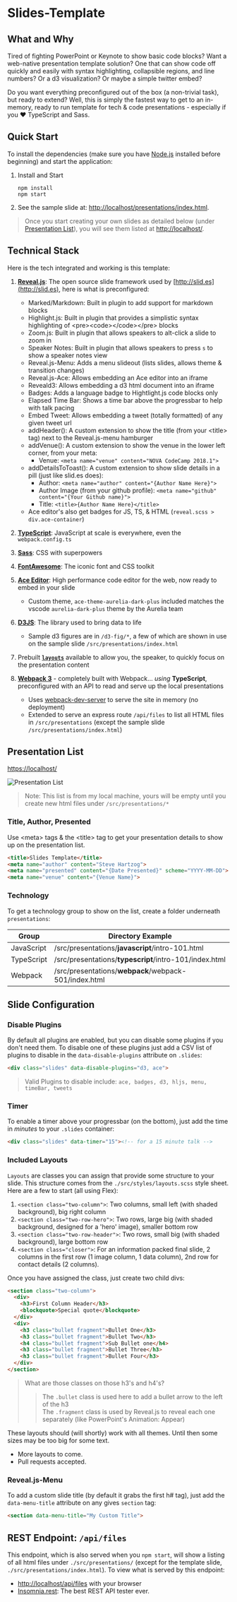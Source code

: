 # Slides-Template

## What and Why
Tired of fighting PowerPoint or Keynote to show basic code blocks? Want a web-native presentation
template solution? One that can show code off quickly and easily with syntax highlighting,
collapsible regions, and line numbers? Or a d3 visualization? Or maybe a simple twitter embed?

Do you want everything preconfigured out of the box (a non-trivial task), but ready to extend?
Well, this is simply the fastest way to get to an in-memory, ready to run template for
tech & code presentations - especially if you :heart: TypeScript and Sass.

## Quick Start

To install the dependencies (make sure you have [Node.js](https://nodejs.org) installed before beginning) and start the application:

1. Install and Start
    ```shell
    npm install
    npm start
    ```
1. See the sample slide at: [http://localhost/presentations/index.html](http://localhost/presentations/index.html).

> Once you start creating your own slides as detailed below (under [Presentation List](#Presentation-List)), you will see them listed at [http://localhost/](http://localhost/).

## Technical Stack

Here is the tech integrated and working is this template:

1. **[Reveal.js](https://revealjs.com/#/)**: The open source slide framework used by [http://slid.es](http://slid.es), here is what is preconfigured:
    - Marked/Markdown: Built in plugin to add support for markdown blocks
    - Highlight.js: Built in plugin that provides a simplistic syntax highlighting of &lt;pre&gt;&lt;code&gt;&lt;/code&gt;&lt;/pre&gt; blocks
    - Zoom.js: Built in plugin that allows speakers to alt-click a slide to zoom in
    - Speaker Notes: Built in plugin that allows speakers to press `s` to show a speaker notes view
    - Reveal.js-Menu: Adds a menu slideout (lists slides, allows theme & transition changes)
    - Reveal.js-Ace: Allows embedding an Ace editor into an iframe
    - Reveald3: Allows embedding a d3 html document into an iframe
    - Badges: Adds a language badge to Hightlight.js code blocks only
    - Elapsed Time Bar: Shows a time bar above the progressbar to help with talk pacing
    - Embed Tweet: Allows embedding a tweet (totally formatted) of any given tweet url
    - addHeader(): A custom extension to show the title (from your &lt;title&gt; tag) next to the Reveal.js-menu hamburger
    - addVenue(): A custom extension to show the venue in the lower left corner, from your meta:
      - Venue: `<meta name="venue" content="NOVA CodeCamp 2018.1">`
    - addDetailsToToast(): A custom extension to show slide details in a pill (just like slid.es does):
      - Author: `<meta name="author" content="{Author Name Here}">`
      - Author Image (from your github profile): `<meta name="github" content="{Your Github name}">`
      - Title: `<title>{Author Name Here}</title>`
    - Ace editor's also get badges for JS, TS, & HTML (`reveal.scss > div.ace-container`)

1. **[TypeScript](https://www.typescriptlang.org/)**: JavaScript at scale is everywhere, even the `webpack.config.ts`
1. **[Sass](http://sass-lang.com/)**: CSS with superpowers
1. **[FontAwesome](http://fontawesome.io/)**: The iconic font and CSS toolkit
1. **[Ace Editor](https://ace.c9.io/)**: High performance code editor for the web, now ready to embed in your slide
   - Custom theme,  `ace-theme-aurelia-dark-plus` included matches the vscode `aurelia-dark-plus` theme by the Aurelia team
1. **[D3JS](https://d3js.org/)**: The library used to bring data to life
   - Sample d3 figures are in `/d3-fig/*`, a few of which are shown in use on the sample slide `/src/presentations/index.html`
1. Prebuilt [**`layouts`**](#included-layouts) available to allow you, the speaker, to quickly focus on the presentation content
1. **[Webpack 3](https://webpack.js.org/)** - completely built with Webpack... *using* **TypeScript**, preconfigured with an API to
   read and serve up the local presentations
   - Uses [webpack-dev-server](https://github.com/webpack/webpack-dev-server) to serve the site in memory (no deployment)
   - Extended to serve an express route `/api/files` to list all HTML files in `/src/presentations` (except the sample slide `/src/presentations/index.html`)

## Presentation List

[https://localhost/](https://localhost/)

![Presentation List](./src/images/presentation-list.png)
> Note: This list is from my local machine, yours will be empty until you create
new html files under `/src/presentations/*`
### Title, Author, Presented

Use &lt;meta&gt; tags & the &lt;title&gt; tag to get your presentation details to show up on the presentation list.

```html
<title>Slides Template</title>
<meta name="author" content="Steve Hartzog">
<meta name="presented" content="{Date Presented}" scheme="YYYY-MM-DD">
<meta name="venue" content="{Venue Name}">
```

### Technology

To get a technology group to show on the list, create a folder underneath `presentations`:

Group | Directory Example
----- | ---
JavaScript | /src/presentations/**javascript**/intro-101.html
TypeScript | /src/presentations/**typescript**/intro-101/index.html
Webpack | /src/presentations/**webpack**/webpack-501/index.html

## Slide Configuration

### Disable Plugins

By default all plugins are enabled, but you can disable some plugins if you
don't need them. To disable one of these plugins just add a CSV list of plugins
to disable in the `data-disable-plugins` attribute on `.slides`:

```html
<div class="slides" data-disable-plugins="d3, ace">
```

> Valid Plugins to disable include: `ace, badges, d3, hljs, menu, timeBar, tweets`

### Timer

To enable a timer above your progressbar (on the bottom), just add the time in _minutes_ to your `.slides` container:

```html
<div class="slides" data-timer="15"><!-- for a 15 minute talk -->
```

### Included Layouts

`Layouts` are classes you can assign that provide some structure to your slide.
This structure comes from the `./src/styles/layouts.scss` style sheet.
Here are a few to start (all using Flex):

1. `<section class="two-column">`: Two columns, small left (with shaded background), big right column
1. `<section class="two-row-hero">`: Two rows, large big (with shaded background, designed for a 'hero' image), smaller bottom row
1. `<section class="two-row-header">`: Two rows, small big (with shaded background), large bottom row
1. `<section class="closer">`: For an information packed final slide, 2 columns in the first row (1 image column, 1 data column), 2nd row for contact details (2 columns).

Once you have assigned the class, just create two child divs:

```html
<section class="two-column">
  <div>
    <h3>First Column Header</h3>
    <blockquote>Special quote</blockquote>
  </div>
  <div>
    <h3 class="bullet fragment">Bullet One</h3>
    <h3 class="bullet fragment">Bullet Two</h3>
    <h4 class="bullet fragment">Sub Bullet one</h4>
    <h3 class="bullet fragment">Bullet Three</h3>
    <h3 class="bullet fragment">Bullet Four</h3>
  </div>
</section>
```

> What are those classes on those h3's and h4's?
> > The `.bullet` class is used here to add a bullet arrow to the left of the h3 <br/>
> > The  `.fragment` class is used by Reveal.js to reveal each one separately
(like PowerPoint's Animation: Appear)

These layouts should (will shortly) work with all themes. Until then some sizes may be too big for some text.

- More layouts to come.
- Pull requests accepted.

### Reveal.js-Menu

To add a custom slide title (by default it grabs the first h# tag), just add the
`data-menu-title` attribute on any gives `section` tag:

```html
<section data-menu-title="My Custom Title">
```

## REST Endpoint: `/api/files`

This endpoint, which is also served when you `npm start`, will show a listing of all html
files under `./src/presentations/` (except for the template slide, `./src/presentations/index.html`). 
To view what is served by this endpoint:

  - [http://localhost/api/files](http://localhost/api/files) with your browser
  - [Insomnia.rest](https://insomnia.rest/): The best REST API tester ever.